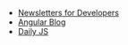 - [Newsletters for Developers](https://cooperpress.com/publications/)
- [Angular Blog](https://blog.angular.io/)
- [Daily JS](https://medium.com/dailyjs)
